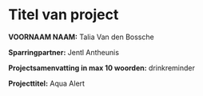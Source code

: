 # Titel van project

**VOORNAAM NAAM:** Talia Van den Bossche

**Sparringpartner:** Jentl Antheunis

**Projectsamenvatting in max 10 woorden:** drinkreminder

**Projecttitel:** Aqua Alert